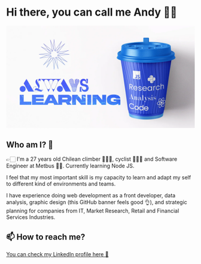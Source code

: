 # Hi there, you can call me Andy 👋😄

![Banner_GitHub](https://github.com/andres-espinoza/andres-espinoza/blob/main/Banner_GitHub.webp)

## Who am I? 🤔

👉🏻 I'm a 27 years old Chilean climber 🧗🏻‍♂️, cyclist 🚴🏻‍♂️ and Software Engineer at Metbus 🐱‍💻.
Currently learning Node JS.   
   
I feel that my most important skill is my capacity to learn and adapt my self to different kind of environments and teams.    
     
I have experience doing web development as a front developer, data analysis, graphic design (this GitHub banner feels good 👌), and strategic planning for companies from IT, Market Research, Retail and Financial Services Industries.       

## 📫 How to reach me?

[You can check my LinkedIn profile here 🦄](https://www.linkedin.com/in/andres-espinoza-delgado-research-data-analysis-code/)

